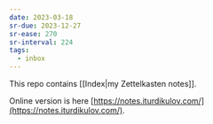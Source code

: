 ```yaml
---
date: 2023-03-18
sr-due: 2023-12-27
sr-ease: 270
sr-interval: 224
tags:
  - inbox
---
```


This repo contains [[Index|my Zettelkasten notes]].

Online version is here
[https://notes.iturdikulov.com/](https://notes.iturdikulov.com/).
